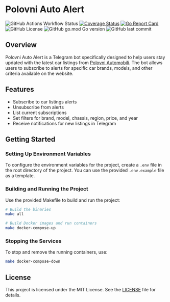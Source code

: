 # Polovni Auto Alert

![GitHub Actions Workflow Status](https://img.shields.io/github/actions/workflow/status/gudimz/polovni-auto-alert/checker.yaml)
[![Coverage Status](https://coveralls.io/repos/github/gudimz/polovni-auto-alert/badge.svg?branch=main)](https://coveralls.io/github/gudimz/polovni-auto-alert?branch=main)
[![Go Report Card](https://goreportcard.com/badge/github.com/gudimz/polovni-auto-alert)](https://goreportcard.com/report/github.com/gudimz/polovni-auto-alert)
![GitHub License](https://img.shields.io/github/license/gudimz/polovni-auto-alert)
![GitHub go.mod Go version](https://img.shields.io/github/go-mod/go-version/gudimz/polovni-auto-alert)
![GitHub last commit](https://img.shields.io/github/last-commit/gudimz/polovni-auto-alert)
## Overview

Polovni Auto Alert is a Telegram bot specifically designed to help users stay updated with the latest car listings from [Polovni Automobili](https://www.polovniautomobili.com/). The bot allows users to subscribe to alerts for specific car brands, models, and other criteria available on the website.

## Features

- Subscribe to car listings alerts
- Unsubscribe from alerts
- List current subscriptions
- Set filters for brand, model, chassis, region, price, and year
- Receive notifications for new listings in Telegram

## Getting Started

### Setting Up Environment Variables

To configure the environment variables for the project, create a `.env` file in the root directory of the project. You can use the provided `.env.example` file as a template.

### Building and Running the Project
Use the provided Makefile to build and run the project:

```sh
# Build the binaries
make all

# Build Docker images and run containers
make docker-compose-up

```

###  Stopping the Services
To stop and remove the running containers, use:

```sh
make docker-compose-down
```

## License

This project is licensed under the MIT License. See the [LICENSE](https://github.com/gudimz/polovni-auto-alert/blob/main/LICENSE) file for details.
